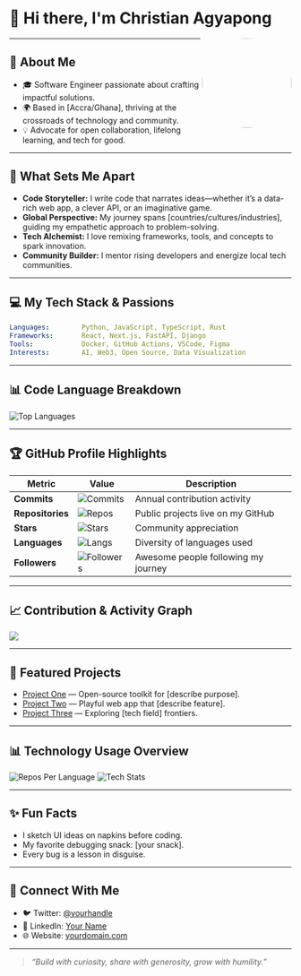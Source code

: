 # 👋 Hi there, I'm Christian Agyapong

<img src="https://avatars.githubusercontent.com/ChristianAgyapong" align="right" width="160" style="border-radius:50%">

---

## 🚀 About Me

- 🎓 Software Engineer passionate about crafting impactful solutions.
- 🌍 Based in [Accra/Ghana], thriving at the crossroads of technology and community.
- 💡 Advocate for open collaboration, lifelong learning, and tech for good.

---

## 🌟 What Sets Me Apart

- **Code Storyteller:** I write code that narrates ideas—whether it’s a data-rich web app, a clever API, or an imaginative game.
- **Global Perspective:** My journey spans [countries/cultures/industries], guiding my empathetic approach to problem-solving.
- **Tech Alchemist:** I love remixing frameworks, tools, and concepts to spark innovation.
- **Community Builder:** I mentor rising developers and energize local tech communities.

---

## 💻 My Tech Stack & Passions

```yaml
Languages:        Python, JavaScript, TypeScript, Rust
Frameworks:       React, Next.js, FastAPI, Django
Tools:            Docker, GitHub Actions, VSCode, Figma
Interests:        AI, Web3, Open Source, Data Visualization
```

---

## 📊 Code Language Breakdown

![Top Languages](https://github-readme-stats.vercel.app/api/top-langs/?username=ChristianAgyapong&layout=compact&theme=radical)

---

## 🏆 GitHub Profile Highlights

| Metric            | Value                                                                                           | Description                                  |
|-------------------|------------------------------------------------------------------------------------------------|----------------------------------------------|
| **Commits**       | ![Commits](https://img.shields.io/github/commit-activity/y/ChristianAgyapong/ChristianAgyapong?color=brightgreen) | Annual contribution activity                 |
| **Repositories**  | ![Repos](https://img.shields.io/badge/Public_Repos-3-blue)                                     | Public projects live on my GitHub            |
| **Stars**         | ![Stars](https://img.shields.io/github/stars/ChristianAgyapong?style=social)                   | Community appreciation                       |
| **Languages**     | ![Langs](https://img.shields.io/github/languages/count/ChristianAgyapong/ChristianAgyapong?color=orange) | Diversity of languages used                  |
| **Followers**     | ![Followers](https://img.shields.io/github/followers/ChristianAgyapong?style=social)           | Awesome people following my journey          |

---

## 📈 Contribution & Activity Graph

[![](https://github-readme-activity-graph.cyclic.app/graph?username=ChristianAgyapong&theme=react-dark&color=brightgreen&line=ff9933&point=00ccff&area=true&hide_border=true)](https://github.com/ChristianAgyapong)

---

## 🚀 Featured Projects

- [Project One](https://github.com/ChristianAgyapong/project-one) — Open-source toolkit for [describe purpose].
- [Project Two](https://github.com/ChristianAgyapong/project-two) — Playful web app that [describe feature].
- [Project Three](https://github.com/ChristianAgyapong/project-three) — Exploring [tech field] frontiers.

---

## 📊 Technology Usage Overview

![Repos Per Language](https://github-profile-summary-cards.vercel.app/api/cards/repos-per-language?username=ChristianAgyapong&theme=github_dark)
![Tech Stats](https://github-profile-summary-cards.vercel.app/api/cards/stats?username=ChristianAgyapong&theme=github_dark)

---

## ✨ Fun Facts

- I sketch UI ideas on napkins before coding.
- My favorite debugging snack: [your snack].
- Every bug is a lesson in disguise.

---

## 🤝 Connect With Me

- 🐦 Twitter: [@yourhandle](https://twitter.com/yourhandle)
- 💼 LinkedIn: [Your Name](https://linkedin.com/in/yourprofile)
- 🌐 Website: [yourdomain.com](https://yourdomain.com)

---

> *“Build with curiosity, share with generosity, grow with humility.”*
